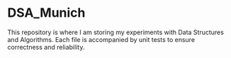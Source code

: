 # DSA_Munich

This repository is where I am storing my experiments with Data Structures and Algorithms. Each file is accompanied by unit tests to ensure correctness and reliability.
